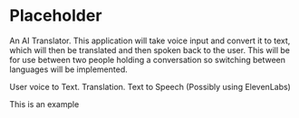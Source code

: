 # Placeholder

An AI Translator. This application will take voice input and convert it to text, which will then be translated and then spoken back to the user. This will be for use between two people holding a conversation so switching between languages will be implemented. 

User voice to Text.
Translation.
Text to Speech (Possibly using ElevenLabs)

This is an example